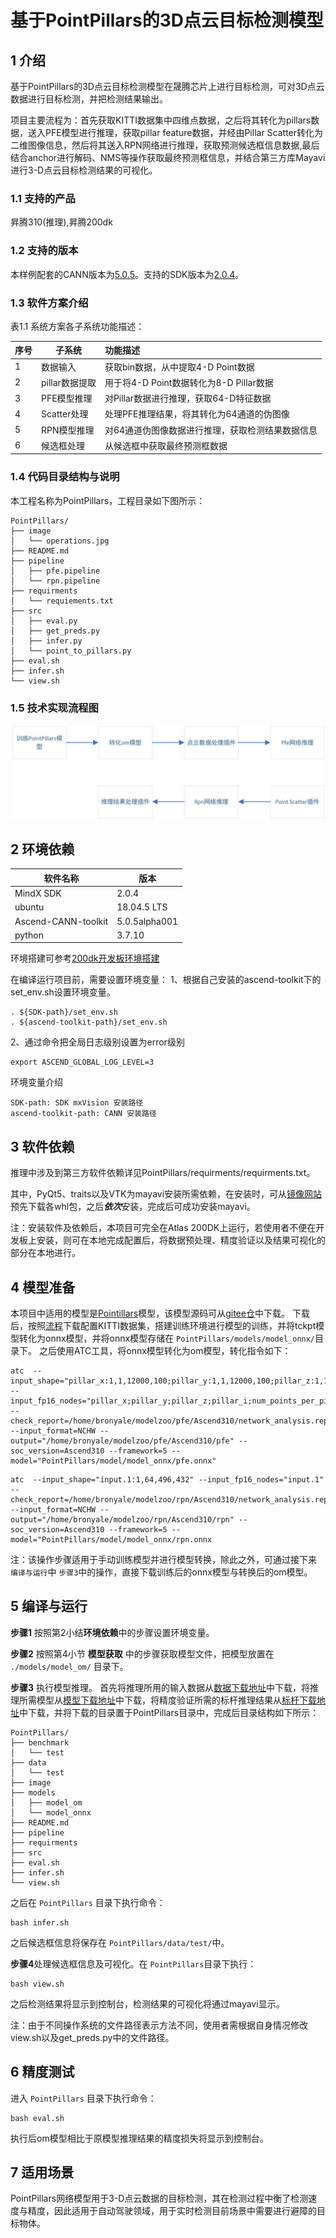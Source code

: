 ﻿# 基于PointPillars的3D点云目标检测模型

## 1 介绍

  基于PointPillars的3D点云目标检测模型在晟腾芯片上进行目标检测，可对3D点云数据进行目标检测，并把检测结果输出。

  项目主要流程为：首先获取KITTI数据集中四维点数据，之后将其转化为pillars数据，送入PFE模型进行推理，获取pillar feature数据，并经由Pillar Scatter转化为二维图像信息，然后将其送入RPN网络进行推理，获取预测候选框信息数据,最后结合anchor进行解码、NMS等操作获取最终预测框信息，并结合第三方库Mayavi进行3-D点云目标检测结果的可视化。

### 1.1 支持的产品

昇腾310(推理),昇腾200dk

### 1.2 支持的版本

本样例配套的CANN版本为[5.0.5](https://www.hiascend.com/software/cann/commercial)。支持的SDK版本为[2.0.4](https://www.hiascend.com/software/Mindx-sdk)。

### 1.3 软件方案介绍

表1.1 系统方案各子系统功能描述：

| 序号 | 子系统         | 功能描述                                         |
| ---- | -------------- | :----------------------------------------------- |
| 1    | 数据输入       | 获取bin数据，从中提取4-D Point数据               |
| 2    | pillar数据提取 | 用于将4-D Point数据转化为8-D Pillar数据          |
| 3    | PFE模型推理    | 对Pillar数据进行推理，获取64-D特征数据           |
| 4    | Scatter处理    | 处理PFE推理结果，将其转化为64通道的伪图像        |
| 5    | RPN模型推理    | 对64通道伪图像数据进行推理，获取检测结果数据信息 |
| 6    | 候选框处理     | 从候选框中获取最终预测框数据                     |

### 1.4 代码目录结构与说明

本工程名称为PointPillars，工程目录如下图所示：

```
PointPillars/
├── image
│   └── operations.jpg
├── README.md
├── pipeline
│   ├── pfe.pipeline
│   └── rpn.pipeline
├── requirments
│   └── requiements.txt
├── src
│   ├── eval.py
│   ├── get_preds.py
│   ├── infer.py
│   └── point_to_pillars.py
├── eval.sh
├── infer.sh
└── view.sh
```

### 1.5 技术实现流程图

![](./image/operations.jpg)

## 2 环境依赖

| 软件名称            | 版本          |
| ------------------- | ------------- |
| MindX SDK           | 2.0.4         |
| ubuntu              | 18.04.5 LTS   |
| Ascend-CANN-toolkit | 5.0.5alpha001 |
| python              | 3.7.10        |

环境搭建可参考[200dk开发板环境搭建](https://gitee.com/ascend/docs-openmind/blob/master/guide/mindx/ascend_community_projects/tutorials/200dk%E5%BC%80%E5%8F%91%E6%9D%BF%E7%8E%AF%E5%A2%83%E6%90%AD%E5%BB%BA.md)

在编译运行项目前，需要设置环境变量：
1、根据自己安装的ascend-toolkit下的set_env.sh设置环境变量。

```
. ${SDK-path}/set_env.sh
. ${ascend-toolkit-path}/set_env.sh
```

2、通过命令把全局日志级别设置为error级别

```
export ASCEND_GLOBAL_LOG_LEVEL=3
```

环境变量介绍

```
SDK-path: SDK mxVision 安装路径  
ascend-toolkit-path: CANN 安装路径  
```

## 3 软件依赖

推理中涉及到第三方软件依赖详见PointPillars/requirments/requirments.txt。

其中，PyQt5、traits以及VTK为mayavi安装所需依赖，在安装时，可从[镜像网站](https://www.lfd.uci.edu/~gohlke/pythonlibs/)预先下载各whl包，之后***依次***安装，完成后可成功安装mayavi。

注：安装软件及依赖后，本项目可完全在Atlas 200DK上运行，若使用者不便在开发板上安装，则可在本地完成配置后，将数据预处理、精度验证以及结果可视化的部分在本地进行。

## 4 模型准备

本项目中适用的模型是[Pointillars](https://arxiv.org/abs/1812.05784)模型，该模型源码可从[gitee仓](https://gitee.com/shy718/nutonomy_pointpillars?_from=gitee_search)中下载。
下载后，按照[流程](https://gitee.com/shy718/nutonomy_pointpillars/blob/master/README.md)下载配置KITTI数据集，搭建训练环境进行模型的训练，并将tckpt模型转化为onnx模型，并将onnx模型存储在 `PointPillars/models/model_onnx/`目录下。
之后使用ATC工具，将onnx模型转化为om模型，转化指令如下：

```
atc  --input_shape="pillar_x:1,1,12000,100;pillar_y:1,1,12000,100;pillar_z:1,1,12000,100;pillar_i:1,1,12000,100;num_points_per_pillar:1,12000;x_sub_shaped:1,1,12000,100;y_sub_shaped:1,1,12000,100;mask:1,1,12000,100" --input_fp16_nodes="pillar_x;pillar_y;pillar_z;pillar_i;num_points_per_pillar;x_sub_shaped;y_sub_shaped;mask" --check_report=/home/bronyale/modelzoo/pfe/Ascend310/network_analysis.report --input_format=NCHW --output="/home/bronyale/modelzoo/pfe/Ascend310/pfe" --soc_version=Ascend310 --framework=5 --model="PointPillars/model/model_onnx/pfe.onnx" 
```

```
atc  --input_shape="input.1:1,64,496,432" --input_fp16_nodes="input.1" --check_report=/home/bronyale/modelzoo/rpn/Ascend310/network_analysis.report --input_format=NCHW --output="/home/bronyale/modelzoo/rpn/Ascend310/rpn" --soc_version=Ascend310 --framework=5 --model="PointPillars/model/model_onnx/rpn.onnx 
```

注：该操作步骤适用于手动训练模型并进行模型转换，除此之外，可通过接下来 `编译与运行`中 `步骤3`中的操作，直接下载训练后的onnx模型与转换后的om模型。

## 5 编译与运行

**步骤1** 按照第2小结**环境依赖**中的步骤设置环境变量。

**步骤2** 按照第4小节 **模型获取** 中的步骤获取模型文件，把模型放置在 `./models/model_om/` 目录下。

**步骤3** 执行模型推理。
首先将推理所用的输入数据从[数据下载地址](https://mindx.sdk.obs.cn-north-4.myhuaweicloud.com/ascend_community_projects/pointpillar/data.zip)中下载，将推理所需模型从[模型下载地址](https://mindx.sdk.obs.cn-north-4.myhuaweicloud.com/ascend_community_projects/pointpillar/models.zip)中下载，将精度验证所需的标杆推理结果从[标杆下载地址](https://mindx.sdk.obs.cn-north-4.myhuaweicloud.com/ascend_community_projects/pointpillar/benchmark.rar)中下载，并将下载的目录置于PointPillars目录中，完成后目录结构如下所示：

```
PointPillars/
├── benchmark
│   └── test
├── data
│   └── test
├── image
├── models
│   ├── model_om
│   └── model_onnx
├── README.md
├── pipeline
├── requirments
├── src
├── eval.sh
├── infer.sh
└── view.sh
```

之后在 `PointPillars` 目录下执行命令：

```
bash infer.sh
```

之后候选框信息将保存在 `PointPillars/data/test/`中。

**步骤4**处理候选框信息及可视化。在 `PointPillars`目录下执行：

```
bash view.sh
```

之后检测结果将显示到控制台，检测结果的可视化将通过mayavi显示。

注：由于不同操作系统的文件路径表示方法不同，使用者需根据自身情况修改view.sh以及get_preds.py中的文件路径。

## 6 精度测试

进入 `PointPillars` 目录下执行命令：

```
bash eval.sh
```

执行后om模型相比于原模型推理结果的精度损失将显示到控制台。  

## 7 适用场景

PointPillars网络模型用于3-D点云数据的目标检测，其在检测过程中衡了检测速度与精度，因此适用于自动驾驶领域，用于实时检测目前场景中需要进行避障的目标物体。
